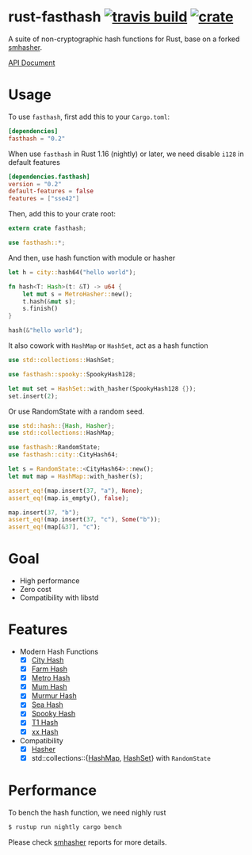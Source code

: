 # rust-fasthash [![travis build](https://travis-ci.org/flier/rust-fasthash.svg?branch=master)](https://travis-ci.org/flier/rust-fasthash) [![crate](https://img.shields.io/crates/v/fasthash.svg)](https://crates.io/crates/fasthash)
A suite of non-cryptographic hash functions for Rust, base on a forked [smhasher](https://github.com/rurban/smhasher/).

[API Document](https://docs.rs/fasthash)

# Usage

To use `fasthash`, first add this to your `Cargo.toml`:

```toml
[dependencies]
fasthash = "0.2"
```

When use `fasthash` in Rust 1.16 (nightly) or later, we need disable `i128` in default features

```toml
[dependencies.fasthash]
version = "0.2"
default-features = false
features = ["sse42"]
```

Then, add this to your crate root:

```rust
extern crate fasthash;

use fasthash::*;
```

And then, use hash function with module or hasher

```rust
let h = city::hash64("hello world");
```

```rust
fn hash<T: Hash>(t: &T) -> u64 {
    let mut s = MetroHasher::new();
    t.hash(&mut s);
    s.finish()
}

hash(&"hello world");
```

It also cowork with `HashMap` or `HashSet`, act as a hash function

```rust
use std::collections::HashSet;

use fasthash::spooky::SpookyHash128;

let mut set = HashSet::with_hasher(SpookyHash128 {});
set.insert(2);
```

Or use RandomState<CityHash64> with a random seed.

```rust
use std::hash::{Hash, Hasher};
use std::collections::HashMap;

use fasthash::RandomState;
use fasthash::city::CityHash64;

let s = RandomState::<CityHash64>::new();
let mut map = HashMap::with_hasher(s);

assert_eq!(map.insert(37, "a"), None);
assert_eq!(map.is_empty(), false);

map.insert(37, "b");
assert_eq!(map.insert(37, "c"), Some("b"));
assert_eq!(map[&37], "c");
```

# Goal
- High performance
- Zero cost
- Compatibility with libstd

# Features

- Modern Hash Functions
  - [x] [City Hash](https://github.com/google/cityhash)
  - [x] [Farm Hash](https://github.com/google/farmhash)
  - [x] [Metro Hash](https://github.com/jandrewrogers/MetroHash)
  - [x] [Mum Hash](https://github.com/vnmakarov/mum-hash)
  - [x] [Murmur Hash](https://sites.google.com/site/murmurhash/)
  - [x] [Sea Hash](https://github.com/ticki/tfs/tree/master/seahash)
  - [x] [Spooky Hash](http://burtleburtle.net/bob/hash/spooky.html)
  - [x] [T1 Hash](https://github.com/leo-yuriev/t1ha)
  - [x] [xx Hash](https://github.com/Cyan4973/xxHash)
- Compatibility
  - [x] [Hasher](https://doc.rust-lang.org/std/hash/trait.Hasher.html)
  - [x] std::collections::{[HashMap](https://doc.rust-lang.org/std/collections/struct.HashMap.html), [HashSet](https://doc.rust-lang.org/std/collections/struct.HashSet.html)} with `RandomState`

# Performance

To bench the hash function, we need nighly rust

```bash
$ rustup run nightly cargo bench
```

Please check [smhasher](https://github.com/rurban/smhasher/tree/master/doc) reports for more details.